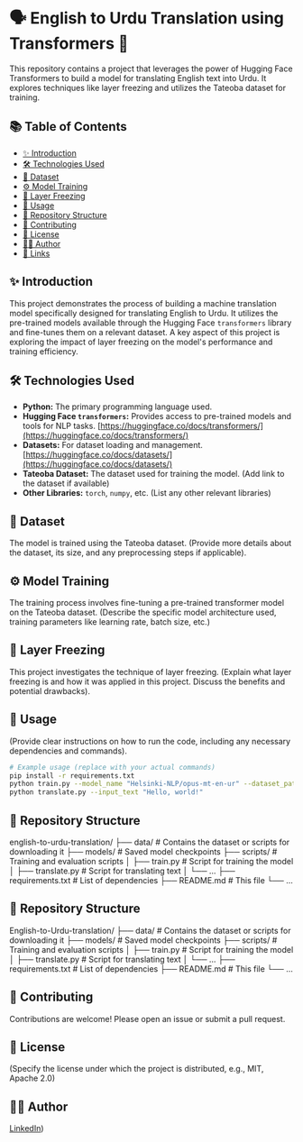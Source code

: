 # 🗣️ English to Urdu Translation using Transformers 🚀

This repository contains a project that leverages the power of Hugging Face Transformers to build a model for translating English text into Urdu.  It explores techniques like layer freezing and utilizes the Tateoba dataset for training.

## 📚 Table of Contents

- [✨ Introduction](#-introduction)
- [🛠️ Technologies Used](#-technologies-used)
- [💾 Dataset](#-dataset)
- [⚙️ Model Training](#-model-training)
- [🥶 Layer Freezing](#-layer-freezing)
- [🚀 Usage](#-usage)
- [📂 Repository Structure](#-repository-structure)
- [🤝 Contributing](#-contributing)
- [📄 License](#-license)
- [👨‍💻 Author](#-author)
- [🔗 Links](#-links)

## ✨ Introduction

This project demonstrates the process of building a machine translation model specifically designed for translating English to Urdu.  It utilizes the pre-trained models available through the Hugging Face `transformers` library and fine-tunes them on a relevant dataset.  A key aspect of this project is exploring the impact of layer freezing on the model's performance and training efficiency.

## 🛠️ Technologies Used

*   **Python:** The primary programming language used.
*   **Hugging Face `transformers`:**  Provides access to pre-trained models and tools for NLP tasks.  [https://huggingface.co/docs/transformers/](https://huggingface.co/docs/transformers/)
*   **Datasets:** For dataset loading and management. [https://huggingface.co/docs/datasets/](https://huggingface.co/docs/datasets/)
*   **Tateoba Dataset:** The dataset used for training the model.  (Add link to the dataset if available)
*   **Other Libraries:**  `torch`, `numpy`, etc. (List any other relevant libraries)

## 💾 Dataset

The model is trained using the Tateoba dataset.  (Provide more details about the dataset, its size, and any preprocessing steps if applicable).

## ⚙️ Model Training

The training process involves fine-tuning a pre-trained transformer model on the Tateoba dataset.  (Describe the specific model architecture used, training parameters like learning rate, batch size, etc.)

## 🥶 Layer Freezing

This project investigates the technique of layer freezing.  (Explain what layer freezing is and how it was applied in this project. Discuss the benefits and potential drawbacks).

## 🚀 Usage

(Provide clear instructions on how to run the code, including any necessary dependencies and commands).

```bash
# Example usage (replace with your actual commands)
pip install -r requirements.txt
python train.py --model_name "Helsinki-NLP/opus-mt-en-ur" --dataset_path "path/to/tateoba"
python translate.py --input_text "Hello, world!"
```
## 📂 Repository Structure

english-to-urdu-translation/
├── data/             # Contains the dataset or scripts for downloading it
├── models/           # Saved model checkpoints
├── scripts/          # Training and evaluation scripts
│   ├── train.py      # Script for training the model
│   ├── translate.py  # Script for translating text
│   └── ...
├── requirements.txt  # List of dependencies
├── README.md         # This file
└── ...

## 📂 Repository Structure

English-to-Urdu-translation/
├── data/             # Contains the dataset or scripts for downloading it
├── models/           # Saved model checkpoints
├── scripts/          # Training and evaluation scripts
│   ├── train.py      # Script for training the model
│   ├── translate.py  # Script for translating text
│   └── ...
├── requirements.txt  # List of dependencies
├── README.md         # This file
└── ...


## 🤝 Contributing

Contributions are welcome! Please open an issue or submit a pull request.

## 📄 License

(Specify the license under which the project is distributed, e.g., MIT, Apache 2.0)

## 👨‍💻 Author

 [LinkedIn](https://www.linkedin.com/in/mianmubashir105/))
